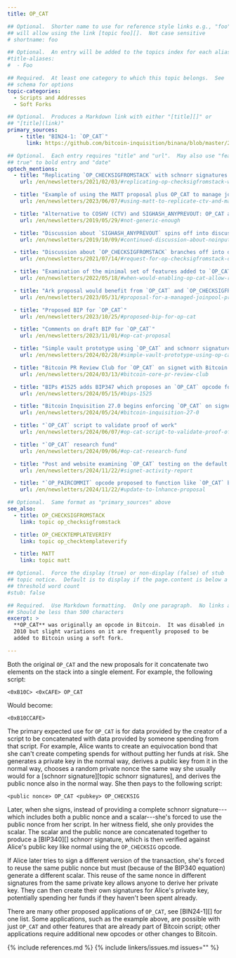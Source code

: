 ```yaml
---
title: OP_CAT

## Optional.  Shorter name to use for reference style links e.g., "foo"
## will allow using the link [topic foo][].  Not case sensitive
# shortname: foo

## Optional.  An entry will be added to the topics index for each alias
#title-aliases:
#  - Foo

## Required.  At least one category to which this topic belongs.  See
## schema for options
topic-categories:
  - Scripts and Addresses
  - Soft Forks

## Optional.  Produces a Markdown link with either "[title][]" or
## "[title](link)"
primary_sources:
    - title: "BIN24-1: `OP_CAT`"
      link: https://github.com/bitcoin-inquisition/binana/blob/master/2024/BIN-2024-0001.md

## Optional.  Each entry requires "title" and "url".  May also use "feature:
## true" to bold entry and "date"
optech_mentions:
  - title: "Replicating `OP_CHECKSIGFROMSTACK` with schnorr signatures and `OP_CAT`"
    url: /en/newsletters/2021/02/03/#replicating-op-checksigfromstack-with-bip340-and-op-cat

  - title: "Example of using the MATT proposal plus OP_CAT to manage joinpools"
    url: /en/newsletters/2023/06/07/#using-matt-to-replicate-ctv-and-manage-joinpools

  - title: "Alternative to COSHV (CTV) and SIGHASH_ANYPREVOUT: OP_CAT and OP_CHECKSIGFROMSTACK"
    url: /en/newsletters/2019/05/29/#not-generic-enough

  - title: "Discussion about `SIGHASH_ANYPREVOUT` spins off into discussion about `OP_CAT`"
    url: /en/newsletters/2019/10/09/#continued-discussion-about-noinput-anyprevout

  - title: "Discussion about `OP_CHECKSIGFROMSTACK` branches off into discussion about `OP_CAT`"
    url: /en/newsletters/2021/07/14/#request-for-op-checksigfromstack-design-suggestions

  - title: "Examination of the minimal set of features added to `OP_CAT` that would create recursive covenants"
    url: /en/newsletters/2022/05/18/#when-would-enabling-op-cat-allow-recursive-covenants

  - title: "Ark proposal would benefit from `OP_CAT` and `OP_CHECKSIGFROMSTACK`"
    url: /en/newsletters/2023/05/31/#proposal-for-a-managed-joinpool-protocol

  - title: "Proposed BIP for `OP_CAT`"
    url: /en/newsletters/2023/10/25/#proposed-bip-for-op-cat

  - title: "Comments on draft BIP for `OP_CAT`"
    url: /en/newsletters/2023/11/01/#op-cat-proposal

  - title: "Simple vault prototype using `OP_CAT` and schnorr signatures"
    url: /en/newsletters/2024/02/28/#simple-vault-prototype-using-op-cat

  - title: "Bitcoin PR Review Club for `OP_CAT` on signet with Bitcoin Inquisition"
    url: /en/newsletters/2024/03/13/#bitcoin-core-pr-review-club

  - title: "BIPs #1525 adds BIP347 which proposes an `OP_CAT` opcode for tapscript"
    url: /en/newsletters/2024/05/15/#bips-1525

  - title: "Bitcoin Inquisition 27.0 begins enforcing `OP_CAT` on signet"
    url: /en/newsletters/2024/05/24/#bitcoin-inquisition-27-0

  - title: "`OP_CAT` script to validate proof of work"
    url: /en/newsletters/2024/06/07/#op-cat-script-to-validate-proof-of-work

  - title: "`OP_CAT` research fund"
    url: /en/newsletters/2024/09/06/#op-cat-research-fund

  - title: "Post and website examining `OP_CAT` testing on the default signet"
    url: /en/newsletters/2024/11/22/#signet-activity-report

  - title: "`OP_PAIRCOMMIT` opcode proposed to function like `OP_CAT` but without allowing recursive covenants`"
    url: /en/newsletters/2024/11/22/#update-to-lnhance-proposal

## Optional.  Same format as "primary_sources" above
see_also:
  - title: OP_CHECKSIGFROMSTACK
    link: topic op_checksigfromstack

  - title: OP_CHECKTEMPLATEVERIFY
    link: topic op_checktemplateverify

  - title: MATT
    link: topic matt

## Optional.  Force the display (true) or non-display (false) of stub
## topic notice.  Default is to display if the page.content is below a
## threshold word count
#stub: false

## Required.  Use Markdown formatting.  Only one paragraph.  No links allowed.
## Should be less than 500 characters
excerpt: >
  **OP_CAT** was originally an opcode in Bitcoin.  It was disabled in
  2010 but slight variations on it are frequently proposed to be
  added to Bitcoin using a soft fork.

---
```

Both the original `OP_CAT` and the new proposals for it
concatenate two elements on the stack into a single element.  For
example, the following script:

    <0xB10C> <0xCAFE> OP_CAT

Would become:

    <0xB10CCAFE>

The primary expected use for `OP_CAT` is for data provided by the
creator of a script to be concatenated with data provided by someone
spending from that script.  For example, Alice wants to create an
equivocation bond that she can't create competing spends for without
putting her funds at risk.  She generates a private key in the normal
way, derives a public key from it in the normal way, chooses a
random private nonce the same way she usually would for a [schnorr
signature][topic schnorr signatures], and derives the public nonce also
in the normal way.  She then pays to the following script:

    <public nonce> OP_CAT <pubkey> OP_CHECKSIG

Later, when she signs, instead of providing a complete schnorr
signature---which includes both a public nonce and a scalar---she's
forced to use the public nonce from her script.  In her witness field,
she only provides the scalar.  The scalar and the public nonce are
concatenated together to produce a [BIP340][] schnorr signature, which
is then verified against Alice's public key like normal using the
`OP_CHECKSIG` opcode.

If Alice later tries to sign a different version of the transaction,
she's forced to reuse the same public nonce but must (because of the
BIP340 equation) generate a different scalar.  This reuse of the same
nonce in different signatures from the same private key allows anyone to
derive her private key.  They can then create their own signatures for
Alice's private key, potentially spending her funds if they haven't been
spent already.

There are many other proposed applications of `OP_CAT`, see [BIN24-1][]
for one list.  Some applications, such as the example above, are
possible with just `OP_CAT` and other features that are already part of
Bitcoin script; other applications require additional new opcodes or
other changes to Bitcoin.

{% include references.md %}
{% include linkers/issues.md issues="" %}
